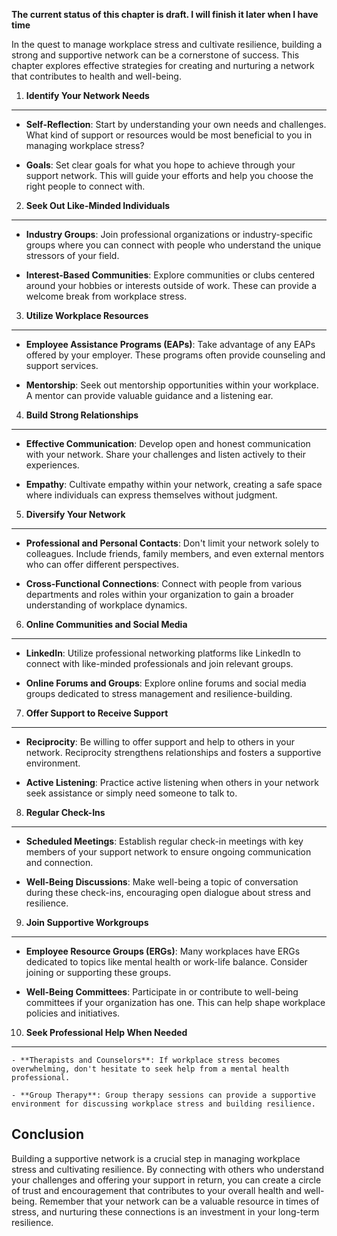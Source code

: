 **The current status of this chapter is draft. I will finish it later when I have time**

In the quest to manage workplace stress and cultivate resilience, building a strong and supportive network can be a cornerstone of success. This chapter explores effective strategies for creating and nurturing a network that contributes to health and well-being.

1. **Identify Your Network Needs**
----------------------------------

* **Self-Reflection**: Start by understanding your own needs and challenges. What kind of support or resources would be most beneficial to you in managing workplace stress?

* **Goals**: Set clear goals for what you hope to achieve through your support network. This will guide your efforts and help you choose the right people to connect with.

2. **Seek Out Like-Minded Individuals**
---------------------------------------

* **Industry Groups**: Join professional organizations or industry-specific groups where you can connect with people who understand the unique stressors of your field.

* **Interest-Based Communities**: Explore communities or clubs centered around your hobbies or interests outside of work. These can provide a welcome break from workplace stress.

3. **Utilize Workplace Resources**
----------------------------------

* **Employee Assistance Programs (EAPs)**: Take advantage of any EAPs offered by your employer. These programs often provide counseling and support services.

* **Mentorship**: Seek out mentorship opportunities within your workplace. A mentor can provide valuable guidance and a listening ear.

4. **Build Strong Relationships**
---------------------------------

* **Effective Communication**: Develop open and honest communication with your network. Share your challenges and listen actively to their experiences.

* **Empathy**: Cultivate empathy within your network, creating a safe space where individuals can express themselves without judgment.

5. **Diversify Your Network**
-----------------------------

* **Professional and Personal Contacts**: Don't limit your network solely to colleagues. Include friends, family members, and even external mentors who can offer different perspectives.

* **Cross-Functional Connections**: Connect with people from various departments and roles within your organization to gain a broader understanding of workplace dynamics.

6. **Online Communities and Social Media**
------------------------------------------

* **LinkedIn**: Utilize professional networking platforms like LinkedIn to connect with like-minded professionals and join relevant groups.

* **Online Forums and Groups**: Explore online forums and social media groups dedicated to stress management and resilience-building.

7. **Offer Support to Receive Support**
---------------------------------------

* **Reciprocity**: Be willing to offer support and help to others in your network. Reciprocity strengthens relationships and fosters a supportive environment.

* **Active Listening**: Practice active listening when others in your network seek assistance or simply need someone to talk to.

8. **Regular Check-Ins**
------------------------

* **Scheduled Meetings**: Establish regular check-in meetings with key members of your support network to ensure ongoing communication and connection.

* **Well-Being Discussions**: Make well-being a topic of conversation during these check-ins, encouraging open dialogue about stress and resilience.

9. **Join Supportive Workgroups**
---------------------------------

* **Employee Resource Groups (ERGs)**: Many workplaces have ERGs dedicated to topics like mental health or work-life balance. Consider joining or supporting these groups.

* **Well-Being Committees**: Participate in or contribute to well-being committees if your organization has one. This can help shape workplace policies and initiatives.

10. **Seek Professional Help When Needed**
------------------------------------------

    - **Therapists and Counselors**: If workplace stress becomes overwhelming, don't hesitate to seek help from a mental health professional.

    - **Group Therapy**: Group therapy sessions can provide a supportive environment for discussing workplace stress and building resilience.

Conclusion
----------

Building a supportive network is a crucial step in managing workplace stress and cultivating resilience. By connecting with others who understand your challenges and offering your support in return, you can create a circle of trust and encouragement that contributes to your overall health and well-being. Remember that your network can be a valuable resource in times of stress, and nurturing these connections is an investment in your long-term resilience.

